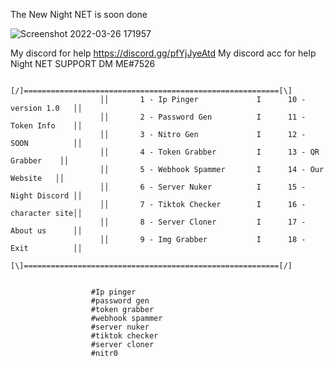 The New Night NET is soon done


![Screenshot 2022-03-26 171957](https://user-images.githubusercontent.com/101502191/160248287-a9851f35-512b-47ab-9ca8-9ce30d30576e.png)


My discord for help https://discord.gg/pfYjJyeAtd
My discord acc for help Night NET SUPPORT DM ME#7526

                        [/]=========================================================[\]
                        ││       1 - Ip Pinger             I      10 - version 1.0   ││
                        ││       2 - Password Gen          I      11 - Token Info    ││
                        ││       3 - Nitro Gen             I      12 - SOON          ││
                        ││       4 - Token Grabber         I      13 - QR Grabber    ││
                        ││       5 - Webhook Spammer       I      14 - Our Website   ││
                        ││       6 - Server Nuker          I      15 - Night Discord ││
                        ││       7 - Tiktok Checker        I      16 - character site││
                        ││       8 - Server Cloner         I      17 - About us      ││
                        ││       9 - Img Grabber           I      18 - Exit          ││
                        [\]=========================================================[/]
                        
                        
                      #Ip pinger
                      #password gen
                      #token grabber
                      #webhook spammer
                      #server nuker
                      #tiktok checker
                      #server cloner
                      #nitr0
                      
                   
                    
